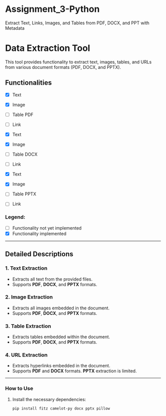 # Assignment_3-Python
Extract Text, Links, Images, and Tables from PDF, DOCX, and PPT with Metadata

# Data Extraction Tool

This tool provides functionality to extract text, images, tables, and URLs from various document formats (PDF, DOCX, and PPTX).

## Functionalities

- [x] Text
- [x] Image
- [ ] Table      PDF
- [ ] Link

- [x] Text
- [x] Image
- [ ] Table     DOCX
- [ ] Link

- [x] Text
- [x] Image
- [ ] Table     PPTX
- [ ] Link

### Legend:

- [ ] Functionality not yet implemented
- [x] Functionality implemented

---

## Detailed Descriptions

### 1. **Text Extraction**
- Extracts all text from the provided files.
- Supports **PDF**, **DOCX**, and **PPTX** formats.

### 2. **Image Extraction**
- Extracts all images embedded in the document.
- Supports **PDF**, **DOCX**, and **PPTX** formats.

### 3. **Table Extraction**
- Extracts tables embedded within the document.
- Supports **PDF**, **DOCX**, and **PPTX** formats.

### 4. **URL Extraction**
- Extracts hyperlinks embedded in the document.
- Supports **PDF** and **DOCX** formats. **PPTX** extraction is limited.

---

### How to Use

1. Install the necessary dependencies:
   ```bash
   pip install fitz camelot-py docx pptx pillow
